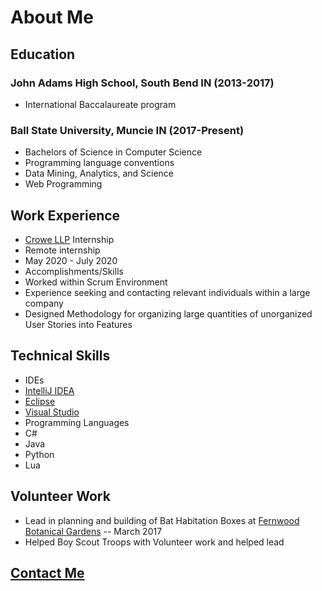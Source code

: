 # About Me
## Education
### John Adams High School, South Bend IN (2013-2017)
- International Baccalaureate program
### Ball State University, Muncie IN (2017-Present)
- Bachelors of Science in Computer Science
 - Programming language conventions
 - Data Mining, Analytics, and Science
 - Web Programming
## Work Experience
- [Crowe LLP](https://www.crowe.com/) Internship
 - Remote internship
 - May 2020 - July 2020
 - Accomplishments/Skills
  - Worked within Scrum Environment
  - Experience seeking and contacting relevant individuals within a large company
  - Designed Methodology for organizing large quantities of unorganized User Stories into Features
## Technical Skills
- IDEs
 - [IntelliJ IDEA](https://www.jetbrains.com/idea/)
 - [Eclipse](https://www.eclipse.org/ide/)
 - [Visual Studio](https://visualstudio.microsoft.com/)
- Programming Languages
 - C#
 - Java
 - Python
 - Lua
## Volunteer Work
- Lead in planning and building of Bat Habitation Boxes at [Fernwood Botanical Gardens](https://www.fernwoodbotanical.org/) -- March 2017
- Helped Boy Scout Troops with Volunteer work and helped lead

## [Contact Me](./Contact)
